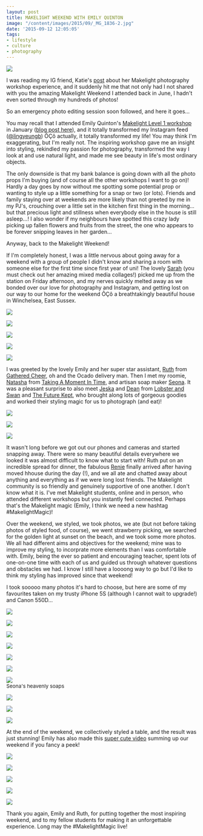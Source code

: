 ```yaml
---
layout: post
title: MAKELIGHT WEEKEND WITH EMILY QUINTON
image: "/content/images/2015/09/_MG_1836-2.jpg"
date: '2015-09-12 12:05:05'
tags:
- lifestyle
- culture
- photography
---
```


![](/content/images/2015/09/_MG_1836-1.jpg)

I was reading my IG friend, Katie's <a href="http://www.ktrobbinsceramics.com/blog/makelight-workshop-with-emily-quinton" target="_blank">post</a> about her Makelight photography workshop experience, and it suddenly hit me that not only had I not shared with you the amazing Makelight Weekend I attended back in June, I hadn't even sorted through my hundreds of photos!

So an emergency photo editing session soon followed, and here it goes…

You may recall that I attended Emily Quinton's <a href="https://www.makelight.io/workshops/" target="_blank">Makelight Level 1 workshop</a> in January (<a href="http://www.lingyeungb.com/make-light-with-emily-quinton/" target="_blank">blog post here</a>), and it totally transformed my Instagram feed (<a href="https://instagram.com/lingyeungb" target="_blank">@lingyeungb</a>) ÔÇô actually, it totally transformed my life! You may think I'm exaggerating, but I'm really not. The inspiring workshop gave me an insight into styling, rekindled my passion for photography, transformed the way I look at and use natural light, and made me see beauty in life's most ordinary objects.

The only downside is that my bank balance is going down with all the photo props I'm buying (and of course all the other workshops I want to go on)! Hardly a day goes by now without me spotting some potential prop or wanting to style up a little something for a snap or two (or lots). Friends and family staying over at weekends are more likely than not greeted by me in my PJ's, crouching over a little set in the kitchen first thing in the morning… but that precious light and stillness when everybody else in the house is still asleep...! I also wonder if my neighbours have spotted this crazy lady picking up fallen flowers and fruits from the street, the one who appears to be forever snipping leaves in her garden…

Anyway, back to the Makelight Weekend!

If I'm completely honest, I was a little nervous about going away for a weekend with a group of people I didn't know and sharing a room with someone else for the first time since first year of uni! The lovely <a href="https://instagram.com/sarahnotes" target="_blank">Sarah</a> (you must check out her amazing mixed media collages!) picked me up from the station on Friday afternoon, and my nerves quickly melted away as we bonded over our love for photography and Instagram, and getting lost on our way to our home for the weekend ÔÇô a breathtakingly beautiful house in Winchelsea, East Sussex.

![](/content/images/2015/09/IMG_1606.jpg)

![](/content/images/2015/09/_MG_2136.jpg)

![](/content/images/2015/09/_MG_2140.jpg)

![](/content/images/2015/09/IMG_1605.jpg)

![](/content/images/2015/09/_MG_1825.jpg)

I was greeted by the lovely Emily and her super star assistant, <a href="https://instagram.com/ruthlgarner/" target="_blank">Ruth</a> from <a href="http://www.gatheredcheer.com/blog/" target="_blank">Gathered Cheer</a>, oh and the Ocado delivery man. Then I met my roomie, <a href="https://instagram.com/takingamomentintime" target="_blank">Natasha</a> from <a href="http://www.takingamomentintime.com/" target="_blank">Taking A Moment In Time</a>, and artisan soap maker <a href="https://instagram.com/village_alchemist/" target="_blank">Seona</a>. It was a pleasant surprise to also meet <a href="https://instagram.com/lobsterandswan" target="_blank">Jeska</a> and <a href="https://instagram.com/dean.hearne/" target="_blank">Dean</a> from <a href="http://lobsterandswan.com/" target="_blank">Lobster and Swan</a> and <a href="http://thefuturekept.com/" target="_blank">The Future Kept</a>, who brought along lots of gorgeous goodies and worked their styling magic for us to photograph (and eat)!

![](/content/images/2015/09/_MG_1831.jpg)

![](/content/images/2015/09/_MG_1830.jpg)

![](/content/images/2015/09/IMG_1619.jpg)

It wasn't long before we got out our phones and cameras and started snapping away. There were so many beautiful details everywhere we looked it was almost difficult to know what to start with! Ruth put on an incredible spread for dinner, the fabulous <a href="https://instagram.com/agraylife/" target="_blank">Renie</a> finally arrived after having moved hhouse during the day (!), and we all ate and chatted away about anything and everything as if we were long lost friends. The Makelight community is so friendly and genuinely supportive of one another. I don't know what it is. I've met Makelight students, online and in person,  who attended different workshops but you instantly feel connected. Perhaps that's the Makelight magic (Emily, I think we need a new hashtag #MakelightMagic)!

Over the weekend, we styled, we took photos, we ate (but not before taking photos of styled food, of course), we went strawberry picking, we searched for the golden light at sunset on the beach, and we took some more photos. We all had different aims and objectives for the weekend; mine was to improve my styling, to incorprate more elements than I was comfortable with. Emily, being the ever so patient and encouraging teacher, spent lots of one-on-one time with each of us and guided us through whatever questions and obstacles we had. I know I still have a loooong way to go but I'd like to think my styling has improved since that weekend! 

I took sooooo many photos it's hard to choose, but here are some of my favourites taken on my trusty iPhone 5S (although I cannot wait to upgrade!) and Canon 550D... 

![](/content/images/2015/09/_c5.jpg)

![](/content/images/2015/09/_MG_2071.jpg)

![](/content/images/2015/09/_c1.jpg)

![](/content/images/2015/09/IMG_1620.jpg)

![](/content/images/2015/09/_MG_1883.jpg)

![](/content/images/2015/09/_c8.jpg)

<img src="/content/images/2015/09/_MG_1872.jpg"/><span style="display:block; text-align: left; margin:0; padding: 0; font-size:10pt;">Seona's heavenly soaps</span>

![](/content/images/2015/09/_MG_1899.jpg)

![](/content/images/2015/09/_c6.jpg)

![](/content/images/2015/09/_c2.jpg)

At the end of the weekend, we collectively styled a table, and the result was just stunning! Emily has also made this <a href="https://vimeo.com/132219945" target="_blank">super cute video</a> summing up our weekend if you fancy a peek!

![](/content/images/2015/09/IMG_1867-1.jpg)

![](/content/images/2015/09/_MG_2121.jpg)

![](/content/images/2015/09/_MG_2122.jpg)

![](/content/images/2015/09/IMG_1849.jpg)

![](/content/images/2015/09/_c7.jpg)

Thank you again, Emily and Ruth, for putting together the most inspiring weekend, and to my fellow students for making it an unforgettable experience. Long may the #MakelightMagic live! 